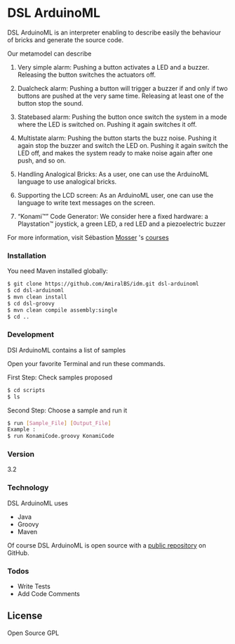 # DSL ArduinoML

DSL ArduinoML is an interpreter enabling to describe easily the behaviour of bricks and generate the source code.

Our meta­model can describe

1. Very simple alarm​: Pushing a button activates a LED and a buzzer. Releasing the
button switches the actuators off.

2. Dual­check alarm​: Pushing a button will trigger a buzzer if and only if two buttons are
pushed at the very same time. Releasing at least one of the button stop the sound.

3. State­based alarm​: Pushing the button once switch the system in a mode where the
LED is switched on. Pushing it again switches it off.

4. Multi­state alarm​: Pushing the button starts the buzz noise. Pushing it again stop the
buzzer and switch the LED on. Pushing it again switch the LED off, and makes the
system ready to make noise again after one push, and so on.

5. Handling Analogical Bricks: As a user, one can use the ArduinoML language to use
analogical bricks.

6. Supporting the LCD screen: As an ArduinoML user, one can use the
language to write text messages on the screen.

7. “Konami™” Code Generator: We consider here a fixed hardware: a Playstation™ joystick, a green LED, a red LED and a piezoelectric buzzer

For more information, visit Sébastion [Mosser] 's [courses]

### Installation

You need Maven installed globally:

```sh
$ git clone https://github.com/AmiralBS/idm.git dsl-arduinoml
$ cd dsl-arduinoml
$ mvn clean install
$ cd dsl-groovy
$ mvn clean compile assembly:single
$ cd ..
```

### Development

DSl ArduinoML contains a list of samples

Open your favorite Terminal and run these commands.

First Step: Check samples proposed 
```sh
$ cd scripts
$ ls
```

Second Step: Choose a sample and run it
```sh
$ run [Sample_File] [Output_File]
Example :
$ run KonamiCode.groovy KonamiCode
```

### Version
3.2

### Technology

DSL ArduinoML uses

* Java
* Groovy
* Maven

Of course DSL ArduinoML is open source with a [public repository][here] on GitHub.

### Todos

 - Write Tests
 - Add Code Comments


License
----

Open Source GPL

   [courses]: http://www.i3s.unice.fr/~mosser/teaching/15_16/dsl/start
   [Mosser]: http://www.i3s.unice.fr/~mosser/start
   [here]: https://github.com/AmiralBS/idm

